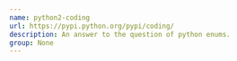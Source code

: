 ```yaml
---
name: python2-coding
url: https://pypi.python.org/pypi/coding/
description: An answer to the question of python enums.
group: None
---
```

